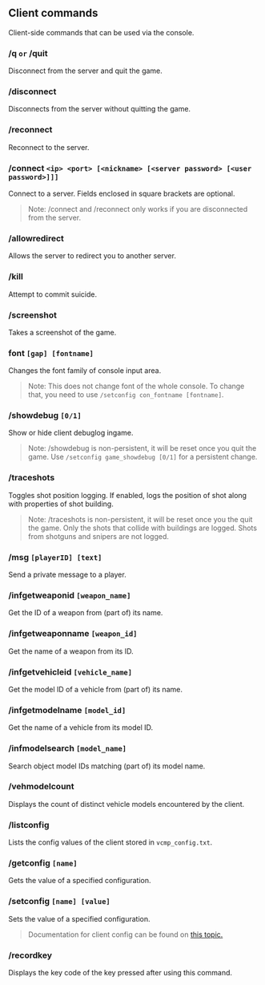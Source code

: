 ## Client commands
Client-side commands that can be used via the console.

### /q `or` /quit
Disconnect from the server and quit the game.

### /disconnect
Disconnects from the server without quitting the game.

### /reconnect
Reconnect to the server.

### /connect `<ip> <port> [<nickname> [<server password> [<user password>]]]`
Connect to a server. Fields enclosed in square brackets are optional.

> Note: /connect and /reconnect only works if you are disconnected from the server.

### /allowredirect
Allows the server to redirect you to another server.

### /kill
Attempt to commit suicide.

### /screenshot
Takes a screenshot of the game.

### font `[gap] [fontname]`
Changes the font family of console input area.

> Note: This does not change font of the whole console. To change that, you need to use `/setconfig con_fontname [fontname]`.

### /showdebug `[0/1]`
Show or hide client debuglog ingame.

> Note: /showdebug is non-persistent, it will be reset once you quit the game. Use `/setconfig game_showdebug [0/1]` for a persistent change.

### /traceshots
Toggles shot position logging. If enabled, logs the position of shot along with properties of shot building.

> Note: /traceshots is non-persistent, it will be reset once you the quit the game. Only the shots that collide with buildings are logged. Shots from shotguns and snipers are not logged.

### /msg `[playerID] [text]`
Send a private message to a player.

### /infgetweaponid `[weapon_name]`
Get the ID of a weapon from (part of) its name.

### /infgetweaponname `[weapon_id]`
Get the name of a weapon from its ID.

### /infgetvehicleid `[vehicle_name]`
Get the model ID of a vehicle from (part of) its name.

### /infgetmodelname `[model_id]`
Get the name of a vehicle from its model ID.

### /infmodelsearch `[model_name]`
Search object model IDs matching (part of) its model name.

### /vehmodelcount
Displays the count of distinct vehicle models encountered by the client.

### /listconfig
Lists the config values of the client stored in `vcmp_config.txt`.

### /getconfig `[name]`
Gets the value of a specified configuration.

### /setconfig `[name] [value]`
Sets the value of a specified configuration.

> Documentation for client config can be found on [this topic.](https://forum.vc-mp.org/?topic=12.0)

### /recordkey
Displays the key code of the key pressed after using this command.
